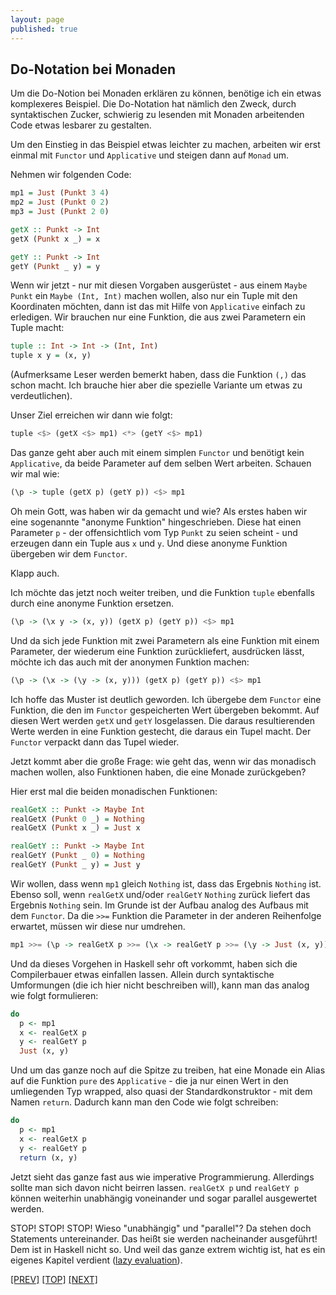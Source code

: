```yaml
---
layout: page
published: true
---
```


Do-Notation bei Monaden
---------------------------

Um die Do-Notion bei Monaden erklären zu können, benötige ich ein etwas komplexeres Beispiel. Die Do-Notation hat nämlich den Zweck, durch syntaktischen Zucker, schwierig zu lesenden mit Monaden arbeitenden Code etwas lesbarer zu gestalten. 

Um den Einstieg in das Beispiel etwas leichter zu machen, arbeiten wir erst einmal mit `Functor` und `Applicative` und steigen dann auf `Monad` um.

Nehmen wir folgenden Code:

```haskell
mp1 = Just (Punkt 3 4)
mp2 = Just (Punkt 0 2)
mp3 = Just (Punkt 2 0)

getX :: Punkt -> Int
getX (Punkt x _) = x

getY :: Punkt -> Int
getY (Punkt _ y) = y
```

Wenn wir jetzt - nur mit diesen Vorgaben ausgerüstet - aus einem `Maybe Punkt` ein `Maybe (Int, Int)` machen wollen, also nur ein Tuple mit den Koordinaten möchten, dann ist das mit Hilfe von `Applicative` einfach zu erledigen. Wir brauchen nur eine Funktion, die aus zwei Parametern ein Tuple macht:

```haskell
tuple :: Int -> Int -> (Int, Int)
tuple x y = (x, y)
```

(Aufmerksame Leser werden bemerkt haben, dass die Funktion `(,)` das schon macht. Ich brauche hier aber die spezielle Variante um etwas zu verdeutlichen).

Unser Ziel erreichen wir dann wie folgt:

```haskell
tuple <$> (getX <$> mp1) <*> (getY <$> mp1)
```

Das ganze geht aber auch mit einem simplen `Functor` und benötigt kein `Applicative`, da beide Parameter auf dem selben Wert arbeiten. Schauen wir mal wie:

```haskell
(\p -> tuple (getX p) (getY p)) <$> mp1
```

Oh mein Gott, was haben wir da gemacht und wie? Als erstes haben wir eine sogenannte "anonyme Funktion" hingeschrieben. Diese hat einen Parameter `p` - der offensichtlich vom Typ `Punkt` zu seien scheint - und erzeugen dann ein Tuple aus `x` und `y`. Und diese anonyme Funktion übergeben wir dem `Functor`.

Klapp auch.

Ich möchte das jetzt noch weiter treiben, und die Funktion `tuple` ebenfalls durch eine anonyme Funktion ersetzen.

```haskell
(\p -> (\x y -> (x, y)) (getX p) (getY p)) <$> mp1
```

Und da sich jede Funktion mit zwei Parametern als eine Funktion mit einem Parameter, der wiederum eine Funktion zurückliefert, ausdrücken lässt, möchte ich das auch mit der anonymen Funktion machen:

```haskell
(\p -> (\x -> (\y -> (x, y))) (getX p) (getY p)) <$> mp1
```

Ich hoffe das Muster ist deutlich geworden. Ich übergebe dem `Functor` eine Funktion, die den im `Functor` gespeicherten Wert übergeben bekommt. Auf diesen Wert werden `getX` und `getY` losgelassen. Die daraus resultierenden Werte werden in eine Funktion gestecht, die daraus ein Tupel macht. Der `Functor` verpackt dann das Tupel wieder.


Jetzt kommt aber die große Frage: wie geht das, wenn wir das monadisch machen wollen, also Funktionen haben, die eine Monade zurückgeben?

Hier erst mal die beiden monadischen Funktionen:

```haskell
realGetX :: Punkt -> Maybe Int
realGetX (Punkt 0 _) = Nothing
realGetX (Punkt x _) = Just x

realGetY :: Punkt -> Maybe Int
realGetY (Punkt _ 0) = Nothing
realGetY (Punkt _ y) = Just y
```

Wir wollen, dass wenn `mp1` gleich `Nothing` ist, dass das Ergebnis `Nothing` ist. Ebenso soll, wenn `realGetX` und/oder `realGetY` `Nothing` zurück liefert das Ergebnis `Nothing` sein. Im Grunde ist der Aufbau analog des Aufbaus mit dem `Functor`. Da die `>>=` Funktion die Parameter in der anderen Reihenfolge erwartet, müssen wir diese nur umdrehen. 

```haskell
mp1 >>= (\p -> realGetX p >>= (\x -> realGetY p >>= (\y -> Just (x, y))))
```

Und da dieses Vorgehen in Haskell sehr oft vorkommt, haben sich die Compilerbauer etwas einfallen lassen. Allein durch syntaktische Umformungen (die ich hier nicht beschreiben will), kann man das analog wie folgt formulieren:

```haskell
do
  p <- mp1
  x <- realGetX p
  y <- realGetY p
  Just (x, y)
```

Und um das ganze noch auf die Spitze zu treiben, hat eine Monade ein Alias auf die Funktion `pure` des `Applicative` - die ja nur einen Wert in den umliegenden Typ wrapped, also quasi der Standardkonstruktor - mit dem Namen `return`. Dadurch kann man den Code wie folgt schreiben:

```haskell
do
  p <- mp1
  x <- realGetX p
  y <- realGetY p
  return (x, y)
```

Jetzt sieht das ganze fast aus wie imperative Programmierung. Allerdings sollte man sich davon nicht beirren lassen. `realGetX p` und `realGetY p` können weiterhin unabhängig voneinander und sogar parallel ausgewertet werden.

STOP! STOP! STOP! Wieso "unabhängig" und "parallel"? Da stehen doch Statements untereinander. Das heißt sie werden nacheinander ausgeführt! Dem ist in Haskell nicht so. Und weil das ganze extrem wichtig ist, hat es ein eigenes Kapitel verdient ([lazy evaluation](/haskell/Lazy)).

[[PREV]](/haskell/Komposition-Patterns) [[TOP]](/haskell/Preface) [[NEXT]](/haskell/Lazy)

